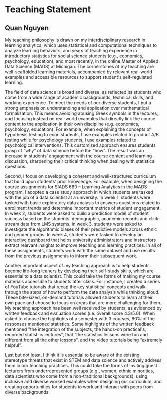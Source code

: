 # Teaching Statement

## Quan Nguyen

My teaching philosophy is drawn on my interdisciplinary research in learning analytics, which uses statistical and computational techniques to analyze learning behaviors, and years of teaching experience in introductory statistics for social science students (e.g., economics, psychology, education), and most recently, in the online Master of Applied Data Science (MADS) at Michigan. The cornerstones of my teaching are well-scaffolded learning materials, accompanied by relevant real-world examples and accessible resources to support student's self-regulated learning.  

The field of data science is broad and diverse, as reflected its students who come from a wide range of academic backgrounds, technical skills, and working experience. To meet the needs of our diverse students, I put a strong emphasis on understanding and application over mathematical formalization. This means avoiding abusing Greek symbols in the lectures, and focusing instead on real-world examples that directly link the course content to the application in their own discipline (e.g. economics, psychology, education). For example, when explaining the concepts of hypothesis testing to econ students, I use examples related to product A/B testing while for psychology students, I use examples related to psychological interventions. This customized approach ensures students grasp of “why” of data science before the “how”. The result was an increase in students’ engagement with the course content and learning discussion, sharpening their critical thinking when dealing with statistical questions. 

Second, I focus on developing a coherent and well-structured curriculum that build upon students’ prior knowledge. For example, when designing the course assignments for SIADS 680 – Learning Analytics in the MADS program, I adopted a case study approach in which students are tasked with the job of a data scientist at a university. In week 1, students were tasked with basic exploratory data analysis to answers questions related to enrollment trends and determine important metrics of student engagement. In week 2, students were asked to build a prediction model of student success based on the students’ demographic, academic records and click-stream data from LMS systems. In week 3, students were asked to investigate the algorithmic biases of their predictive models across ethnic and gender groups. In week 4, students were tasked to develop an interactive dashboard that helps university administrators and instructors extract relevant insights to improve teaching and learning practices. In all of these assignments, students work with the same dataset and use results from the previous assignments to inform their subsequent work.      

Another important aspect of my teaching approach is to help students become life-long leaners by developing their self-study skills, which are essential to a data scientist. This could take the forms of making my course materials accessible to students after class. For instance, I created a series of YouTube tutorials that recap the key statistical concepts and walk-through the steps of how to perform the data analysis while thinking aloud. These bite-sized, on-demand tutorials allowed students to learn at their own pace and choose to focus on areas that are more challenging for them. My teaching approach has been well received by students, as evidenced by written feedback and evaluation scores (i.e. overall score 4.3/5.0). When asked to choose the highlights of a semester with 3 courses, 80% of the responses mentioned statistics. Some highlights of the written feedback mentioned "the integration of the subjects, the hands-on practical's, recorded statistics lectures", that “the statistics lessons were fun and different from all the other lessons", and the video tutorials being “extremely helpful”.

Last but not least, I think it is essential to be aware of the existing stereotype threats that exist in STEM and data science and actively address them in our teaching practices. This could take the forms of inviting guest lecturers from underrepresented groups (e.g., women, ethnic minorities, data scientists who come from a non-traditional backgrounds), using inclusive and diverse worked examples when designing our curriculum, and creating opportunities for students to work and interact with peers from diverse backgrounds. 
